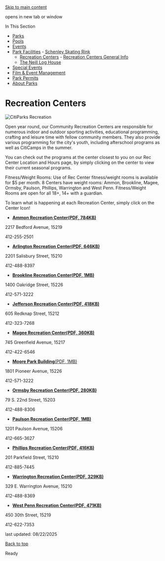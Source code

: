 [Skip to main content](https://www.pittsburghpa.gov/Recreation-Events/Park-Facilities/Recreation-Centers#main-content)

opens in new tab or window

In This Section

- [Parks](https://www.pittsburghpa.gov/Recreation-Events/Parks)
- [Pools](https://www.pittsburghpa.gov/Recreation-Events/Pools)
- [Events](https://www.pittsburghpa.gov/Recreation-Events/Events)
- [Park Facilities](https://www.pittsburghpa.gov/Recreation-Events/Park-Facilities)  - [Schenley Skating Rink](https://www.pittsburghpa.gov/Recreation-Events/Park-Facilities/Schenley-Skating-Rink)
  - [Recreation Centers](https://www.pittsburghpa.gov/Recreation-Events/Park-Facilities/Recreation-Centers)    - [Recreation Centers General Info](https://www.pittsburghpa.gov/Recreation-Events/Park-Facilities/Recreation-Centers/Recreation-Centers-General-Info)
  - [The Neill Log House](https://www.pittsburghpa.gov/Recreation-Events/Park-Facilities/The-Neill-Log-House)
- [Special Events](https://www.pittsburghpa.gov/Recreation-Events/Special-Events)
- [Film & Event Management](https://www.pittsburghpa.gov/Recreation-Events/Film-Event-Management)
- [Park Permits](https://www.pittsburghpa.gov/Recreation-Events/Park-Permits)
- [About Parks](https://www.pittsburghpa.gov/Recreation-Events/About-Parks)

# Recreation Centers

![CitiParks Recreation](https://www.pittsburghpa.gov/files/assets/city/v/1/parks/images/facilities/15021_recreation-banner.png)

Open year round, our Community Recreation Centers are responsible for numerous indoor and outdoor sporting activities, educational programming, crafting and leisure time with fellow community members. They also provide various programming for the city's youth, including afterschool programs as well as CitiCamps in the summer.

You can check out the programs at the center closest to you on our Rec Center Location and Hours page, by simply clicking on the center to view their current seasonal programs.

Fitness/Weight Rooms: Use of Rec Center fitness/weight rooms is available for $5 per month. 8 Centers have weight rooms: Ammon, Brookline, Magee, Ormsby, Paulson, Phillips, Warrington and West Penn. Fitness/Weight Rooms are open for all 18+, 14+ with a guardian.

To learn what is happening at each Recreation Center, simply click on the Center Icon!

- **[Ammon Recreation Center(PDF, 784KB)](https://www.pittsburghpa.gov/files/assets/city/v/1/parks/documents/rec-fall-2025/ammonpage-fall2025.pdf "AmmonPAGE-FALL2025.pdf")**


2217 Bedford Avenue, 15219


412-255-2501
- **[Arlington Recreation Center(PDF, 646KB)](https://www.pittsburghpa.gov/files/assets/city/v/1/parks/documents/rec-fall-2025/arlingtonpage-fall2025.pdf "ArlingtonPAGE-Fall2025.pdf")**


2201 Salisbury Street, 15210


412-488-8397
- **[Brookline Recreation Center(PDF, 1MB)](https://www.pittsburghpa.gov/files/assets/city/v/1/parks/documents/rec-fall-2025/brooklinepage-fall-2025.pdf "BrooklinePAGE-Fall-2025.pdf")**


1400 Oakridge Street, 15226


412-571-3222
- **[Jefferson Recreation Center(PDF, 418KB)](https://www.pittsburghpa.gov/files/assets/city/v/1/parks/documents/rec-fall-2025/jeffersonpage-fall-2025.pdf "JeffersonPAGE-Fall-2025.pdf")**


605 Redknap Street, 15212


412-323-7268
- **[Magee Recreation Center(PDF, 360KB)](https://www.pittsburghpa.gov/files/assets/city/v/1/parks/documents/rec-fall-2025/mageepage-fall2025.pdf "MageePAGE-FALL2025.pdf")**


745 Greenfield Avenue, 15217


412-422-6546
- [**Moore Park Building**(PDF, 1MB)](https://www.pittsburghpa.gov/files/assets/city/v/1/parks/documents/18435_moorepage.pdf)


1801 Pioneer Avenue, 15226


412-571-3222
- **[Ormsby Recreation Center(PDF, 280KB)](https://www.pittsburghpa.gov/files/assets/city/v/1/parks/documents/rec-fall-2025/ormsbypage-fall-2025.pdf "OrmsbyPAGE-Fall-2025.pdf")**


79 S. 22nd Street, 15203


412-488-8306
- **[Paulson Recreation Center(PDF, 1MB)](https://www.pittsburghpa.gov/files/assets/city/v/1/parks/documents/rec-fall-2025/paulsonpage-fall2025.pdf "PaulsonPAGE-FALL2025.pdf")**


1201 Paulson Avenue, 15206


412-665-3627
- **[Phillips Recreation Center(PDF, 416KB)](https://www.pittsburghpa.gov/files/assets/city/v/1/parks/documents/rec-fall-2025/phillipspage-fall2025.pdf "PhillipsPAGE-FALL2025.pdf")**


201 Parkfield Street, 15210


412-885-7445
- **[Warrington Recreation Center(PDF, 329KB)](https://www.pittsburghpa.gov/files/assets/city/v/1/parks/documents/rec-fall-2025/warringtonpage-fall-2025.pdf "WarringtonPAGE-Fall-2025.pdf")**


329 E. Warrington Avenue, 15210


412-488-8369
- **[West Penn Recreation Center(PDF, 471KB)](https://www.pittsburghpa.gov/files/assets/city/v/1/parks/documents/rec-fall-2025/west-penn-fall-2025.pdf "West-Penn-Fall-2025.pdf")**


450 30th Street, 15219


412-622-7353

last updated: 08/22/2025

[Back to top](https://www.pittsburghpa.gov/Recreation-Events/Park-Facilities/Recreation-Centers#body-top)

Ready
